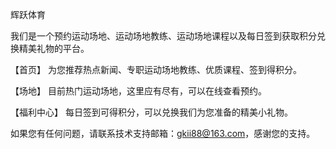 辉跃体育

我们是一个预约运动场地、运动场地教练、运动场地课程以及每日签到获取积分兑换精美礼物的平台。

【首页】 为您推荐热点新闻、专职运动场地教练、优质课程、签到得积分。

【场地】 目前热门运动场地，这里应有尽有，可以在线查看预约。

【福利中心】 每日签到可得积分，可以兑换我们为您准备的精美小礼物。

如果您有任何问题，请联系技术支持邮箱：gkii88@163.com，感谢您的支持。
